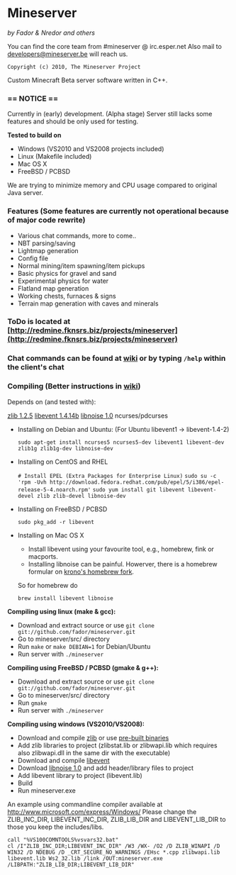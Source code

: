 # Mineserver
*by Fador & Nredor and others*

You can find the core team from #mineserver @ irc.esper.net
Also mail to developers@mineserver.be will reach us.

    Copyright (c) 2010, The Mineserver Project

Custom Minecraft Beta server software written in C++.

### == NOTICE ==
Currently in (early) development. (Alpha stage)
Server still lacks some features and should be only used for testing.

**Tested to build on**

 * Windows (VS2010 and VS2008 projects included)
 * Linux (Makefile included)
 * Mac OS X
 * FreeBSD / PCBSD

We are trying to minimize memory and CPU usage compared to original Java server.

### Features (Some features are currently not operational because of major code rewrite)
 * Various chat commands, more to come..
 * NBT parsing/saving
 * Lightmap generation
 * Config file
 * Normal mining/item spawning/item pickups
 * Basic physics for gravel and sand
 * Experimental physics for water
 * Flatland map generation
 * Working chests, furnaces & signs
 * Terrain map generation with caves and minerals

### ToDo is located at [http://redmine.fknsrs.biz/projects/mineserver](http://redmine.fknsrs.biz/projects/mineserver)

### Chat commands can be found at [wiki](http://www.mineserver.be/wiki) or by typing `/help` within the client's chat

### Compiling (Better instructions in [wiki](http://www.mineserver.be/wiki))
Depends on (and tested with):

 [zlib 1.2.5](http://www.zlib.org)
 [libevent 1.4.14b](http://monkey.org/~provos/libevent/)
 [libnoise 1.0](http://libnoise.sourceforge.net/)
 ncurses/pdcurses

 * Installing on Debian and Ubuntu: (For Ubuntu libevent1 -> libevent-1.4-2)

    `sudo apt-get install ncurses5 ncurses5-dev libevent1 libevent-dev zlib1g zlib1g-dev libnoise-dev`

 * Installing on CentOS and RHEL

    `# Install EPEL (Extra Packages for Enterprise Linux)`
    `sudo su -c 'rpm -Uvh http://download.fedora.redhat.com/pub/epel/5/i386/epel-release-5-4.noarch.rpm'`
    `sudo yum install git libevent libevent-devel zlib zlib-devel libnoise-dev`

 * Installing on FreeBSD / PCBSD

    `sudo pkg_add -r libevent`

 * Installing on Mac OS X
    * Install libevent using your favourite tool, e.g., homebrew, fink or macports.
    * Installing libnoise can be painful. Howerver, there is a homebrew formular
      on [krono's homebrew fork](http://github.com/krono/homebrew).

    So for homebrew do
    
    `brew install libevent libnoise`


**Compiling using linux (make & gcc):**

 * Download and extract source or use `git clone git://github.com/fador/mineserver.git`
 * Go to mineserver/src/ directory
 * Run `make` or `make DEBIAN=1` for Debian/Ubuntu
 * Run server with `./mineserver`

**Compiling using FreeBSD / PCBSD (gmake & g++):**

 * Download and extract source or use `git clone git://github.com/fador/mineserver.git`
 * Go to mineserver/src/ directory
 * Run `gmake`
 * Run server with `./mineserver`

**Compiling using windows (VS2010/VS2008):**

 * Download and compile [zlib](http://www.zlib.org) or use [pre-built binaries](http://www.winimage.com/zLibDll/index.html)
 * Add zlib libraries to project (zlibstat.lib or zlibwapi.lib which requires also zlibwapi.dll in the same dir with the executable)
 * Download and compile [libevent](http://monkey.org/~provos/libevent/)
 * Download [libnoise 1.0](http://libnoise.sourceforge.net/) and add header/library files to project
 * Add libevent library to project (libevent.lib)
 * Build
 * Run mineserver.exe

 An example using commandline compiler available at http://www.microsoft.com/express/Windows/ Please change the ZLIB_INC_DIR, LIBEVENT_INC_DIR, ZLIB_LIB_DIR and LIBEVENT_LIB_DIR to those you keep the includes/libs.

    call "%VS100COMNTOOLS%vsvars32.bat"
    cl /I"ZLIB_INC_DIR;LIBEVENT_INC_DIR" /W3 /WX- /O2 /D ZLIB_WINAPI /D WIN32 /D NDEBUG /D _CRT_SECURE_NO_WARNINGS /EHsc *.cpp zlibwapi.lib libevent.lib Ws2_32.lib /link /OUT:mineserver.exe /LIBPATH:"ZLIB_LIB_DIR;LIBEVENT_LIB_DIR"


